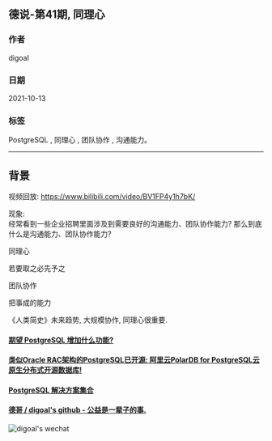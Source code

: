 ## 德说-第41期, 同理心          
          
### 作者          
digoal          
          
### 日期          
2021-10-13           
          
### 标签          
PostgreSQL , 同理心 , 团队协作 , 沟通能力。  
          
----          
          
## 背景         
视频回放: https://www.bilibili.com/video/BV1FP4y1h7bK/      
    
现象:     
经常看到一些企业招聘里面涉及到需要良好的沟通能力、团队协作能力? 那么到底什么是沟通能力、团队协作能力?  
  
同理心  
  
若要取之必先予之  
  
团队协作  
  
把事成的能力  
  
《人类简史》未来趋势, 大规模协作, 同理心很重要.    
  
    
  
#### [期望 PostgreSQL 增加什么功能?](https://github.com/digoal/blog/issues/76 "269ac3d1c492e938c0191101c7238216")
  
  
#### [类似Oracle RAC架构的PostgreSQL已开源: 阿里云PolarDB for PostgreSQL云原生分布式开源数据库!](https://github.com/alibaba/PolarDB-for-PostgreSQL "57258f76c37864c6e6d23383d05714ea")
  
  
#### [PostgreSQL 解决方案集合](https://yq.aliyun.com/topic/118 "40cff096e9ed7122c512b35d8561d9c8")
  
  
#### [德哥 / digoal's github - 公益是一辈子的事.](https://github.com/digoal/blog/blob/master/README.md "22709685feb7cab07d30f30387f0a9ae")
  
  
![digoal's wechat](../pic/digoal_weixin.jpg "f7ad92eeba24523fd47a6e1a0e691b59")
  
